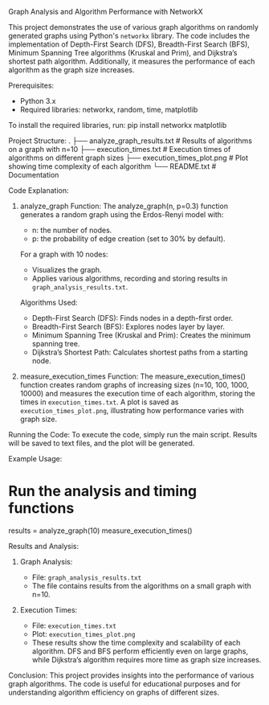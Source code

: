 Graph Analysis and Algorithm Performance with NetworkX

This project demonstrates the use of various graph algorithms on randomly generated graphs using Python's `networkx` library. The code includes the implementation of Depth-First Search (DFS), Breadth-First Search (BFS), Minimum Spanning Tree algorithms (Kruskal and Prim), and Dijkstra’s shortest path algorithm. Additionally, it measures the performance of each algorithm as the graph size increases.

Prerequisites:
- Python 3.x
- Required libraries: networkx, random, time, matplotlib

To install the required libraries, run:
pip install networkx matplotlib

Project Structure:
.
├── analyze_graph_results.txt      # Results of algorithms on a graph with n=10
├── execution_times.txt            # Execution times of algorithms on different graph sizes
├── execution_times_plot.png       # Plot showing time complexity of each algorithm
└── README.txt                     # Documentation

Code Explanation:

1. analyze_graph Function:
   The analyze_graph(n, p=0.3) function generates a random graph using the Erdos-Renyi model with:
   - n: the number of nodes.
   - p: the probability of edge creation (set to 30% by default).
   
   For a graph with 10 nodes:
   - Visualizes the graph.
   - Applies various algorithms, recording and storing results in `graph_analysis_results.txt`.
   
   Algorithms Used:
   - Depth-First Search (DFS): Finds nodes in a depth-first order.
   - Breadth-First Search (BFS): Explores nodes layer by layer.
   - Minimum Spanning Tree (Kruskal and Prim): Creates the minimum spanning tree.
   - Dijkstra’s Shortest Path: Calculates shortest paths from a starting node.

2. measure_execution_times Function:
   The measure_execution_times() function creates random graphs of increasing sizes (n=10, 100, 1000, 10000) and measures the execution time of each algorithm, storing the times in `execution_times.txt`. A plot is saved as `execution_times_plot.png`, illustrating how performance varies with graph size.

Running the Code:
To execute the code, simply run the main script. Results will be saved to text files, and the plot will be generated.

Example Usage:
# Run the analysis and timing functions
results = analyze_graph(10)
measure_execution_times()

Results and Analysis:

1. Graph Analysis:
   - File: `graph_analysis_results.txt`
   - The file contains results from the algorithms on a small graph with n=10.

2. Execution Times:
   - File: `execution_times.txt`
   - Plot: `execution_times_plot.png`
   - These results show the time complexity and scalability of each algorithm. DFS and BFS perform efficiently even on large graphs, while Dijkstra’s algorithm requires more time as graph size increases.

Conclusion:
This project provides insights into the performance of various graph algorithms. The code is useful for educational purposes and for understanding algorithm efficiency on graphs of different sizes.
